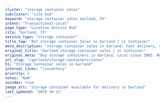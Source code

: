```yaml
---
cluster: "storage container sales"
subcluster: "city hub"
keyword: "storage container sales Garland, TX"
intent: "Transactional-Local"
page_type: "Location Service Hub"
city: "Garland, TX"
service_type: "storage container"
title_tag: "8zt storage container Sales in Garland | LC Container"
meta_description: "storage container sales in Garland. Fast delivery, competitive pricing. Serving storage containers area. Quote ID: GDI. Call (214) 524-4168 for your free quote today."
original_title: "Garland storage container sales | LC Container"
original_meta: "Buy storage containers in Garland. Local since 2003. New & used inventory. Fast delivery. Get your free quote — call (214) 524-4168 today. LC Container — you..."
url_slug: "/garland/storage-containers/sales"
h1: "Storage Container sales in Garland"
internal_links: "/inventory"
priority: 3
notes: "NaN"
noindex: true
image_alt: "storage container available for delivery in Garland"
last_updated: "2025-10-21"
---
```


<!-- TODO: Add unique city/inventory copy, images, and internal links here. -->
